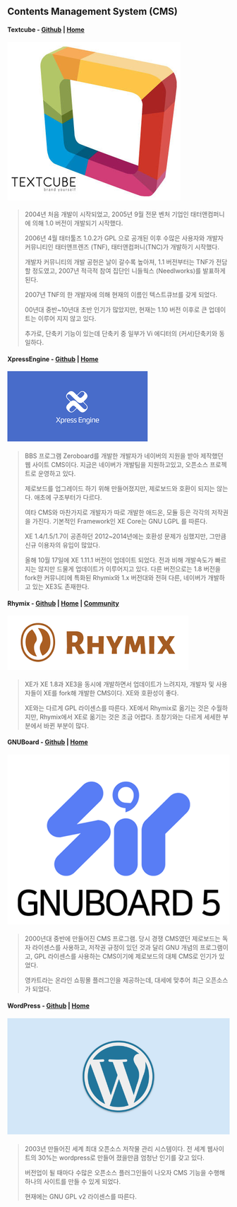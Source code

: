 ## Contents Management System \(CMS\)

#### **Textcube** - [Github](https://github.com/Needlworks/Textcube) \| [Home](http://www.textcube.org/)

#### ![](/assets/download_blog.jpg)

> 2004년 처음 개발이 시작되었고, 2005년 9월 전문 벤처 기업인 태터앤컴퍼니에 의해 1.0 버전이 개발되기 시작했다.
>
> 2006년 4월 태터툴즈 1.0.2가 GPL 으로 공개된 이후 수많은 사용자와 개발자 커뮤니티인 태터앤프렌즈 (TNF), 태터앤컴퍼니(TNC)가 개발하기 시작했다.
>
> 개발자 커뮤니티의 개발 공헌은 날이 갈수록 높아져, 1.1 버전부터는 TNF가 전담할 정도였고, 2007년 적극적 참여 집단인 니들웍스 (Needlworks)를 발표하게 된다.
>
> 2007년 TNF의 한 개발자에 의해 현재의 이름인 텍스트큐브를 갖게 되었다. 
> 
> 00년대 중반~10년대 초반 인기가 많았지만, 현재는 1.10 버전 이후로 큰 업데이트는 이루어 지지 않고 있다.
> 
> 추가로, 단축키 기능이 있는데 단축키 중 일부가 Vi 에디터의 (커서)단축키와 동일하다.

#### **XpressEngine** - [Github](https://github.com/xpressengine/xe-core) \| [Home](https://www.xpressengine.com)

#### ![](/assets/3453545567.png)

> BBS 프로그램 Zeroboard를 개발한 개발자가 네이버의 지원을 받아 제작했던 웹 사이트 CMS이다. 지금은 네이버가 개발팀을 지원하고있고, 오픈소스 프로젝트로 운영하고 있다.
>
> 제로보드를 업그레이드 하기 위해 만들어졌지만, 제로보드와 호환이 되지는 않는다. 애초에 구조부터가 다르다. 
>
> 여타 CMS와 마찬가지로 개발자가 따로 개발한 애드온, 모듈 등은 각각의 저작권을 가진다. 기본적인 Framework인 XE Core는 GNU LGPL 를 따른다.
>
> XE 1.4/1.5/1.7이 공존하던 2012~2014년에는 호환성 문제가 심했지만, 그만큼 신규 이용자의 유입이 많았다. 
>
> 올해 10월 17일에 XE 1.11.1 버전이 업데이트 되었다. 전과 비해 개발속도가 빠르지는 않지만 드물게 업데이트가 이루어지고 있다. 다른 버전으로는 1.8 버전을 fork한 커뮤니티에 특화된 Rhymix와 1.x 버전대와 전혀 다른, 네이버가 개발하고 있는 XE3도 존재한다.

#### **Rhymix** - [Github](https://github.com/rhymix/rhymix) \| [Home](https://rhymix.org/) \| [Community](https://xetown.com/)

#### ![](/assets/dsdf.png)

> XE가 XE 1.8과 XE3을 동시에 개발하면서 업데이트가 느려지자, 개발자 및 사용자들이 XE를 fork해 개발한 CMS이다. XE와 호환성이 좋다.
>
> XE와는 다르게 GPL 라이센스를 따른다. XE에서 Rhymix로 옮기는 것은 수월하지만, Rhymix에서 XE로 옮기는 것은 조금 어렵다. 초창기와는 다르게 세세한 부분에서 바뀐 부분이 많다.

#### **GNUBoard** - [Github](https://github.com/gnuboard/gnuboard5) \| [Home](https://sir.kr/)

#### ![](/assets/11_XE_ver_rev_512-copy-1.png)

> 2000년대 중반에 만들어진 CMS 프로그램. 당시 경쟁 CMS였던 제로보드는 독자 라이센스를 사용하고, 저작권 규정이 있던 것과 달리 GNU 개념의 프로그램이고, GPL 라이센스를 사용하는 CMS이기에 제로보드의 대체 CMS로 인기가 있었다.
>
> 영카트라는 온라인 쇼핑몰 플러그인을 제공하는데, 대세에 맞추어 최근 오픈소스가 되었다.

#### **WordPress** - [Github](https://github.com/WordPress/WordPress) \| [Home](https://ko.wordpress.com/)

#### ![](/assets/wp-1200.png)

> 2003년 만들어진 세계 최대 오픈소스 저작물 관리 시스템이다. 전 세계 웹사이트의 30%는 wordpress로 만들어 졌을만큼 엄청난 인기를 갖고 있다.
>
> 버전업이 될 때마다 수많은 오픈소스 플러그인들이 나오자 CMS 기능을 수행해 하나의 사이트를 만들 수 있게 되었다.
>
> 현재에는 GNU GPL v2 라이센스를 따른다.



